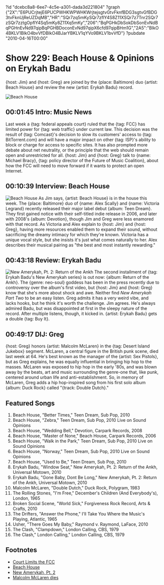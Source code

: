 ?id "dcebc8a8-6ee7-4c5e-a301-dada3d221804"
?graph {"2X":"E6PUCrjtejE6PUCPWHKWPWHKWrjtejsgtvGtvFknfBDG3sgtvGfBDG3tvFknUjReUZDqMB","HR":"SQr7zq5mKySQr7zflY4S8Z11XSQr7z7Tnr2SQr7zSQr7zztgOpflY4Sq5mKy8Z11Xq5mKy","206":"BqPGHkDbSokDbSonEvNdBqPGHnEvNd97qipBqPGHBDoconEvNd97qipX6cfd97qipBHm1G","2A5":"BIkO4BKLV1BIkO4bvVfDBIkO4BJarYBKLV1qYVo9BKLV1bvVfD"}
?pubdate "2010-04-16T00:00"

# Show 229: Beach House & Opinions on Erykah Badu
{host: Jim} and {host: Greg} are joined by the {place: Baltimore} duo {artist: Beach House} and review the new {artist: Erykah Badu} record.

![Beach House](https://static.soundopinions.org/images/2010/beachhouse.jpg)


## 00:01:45 Intro: Music News
Last week a {tag: federal appeals court} ruled that the {tag: FCC} has limited power for {tag: web traffic} under current law. This decision was the result of {tag: Comcast}'s decision to slow its customers' access to {tag: BitTorrent.com} and will have a major impact on other {tag: ISP}'s ability to block or charge for access to specific sites. It has also prompted more debate about net neutrality, or the principle that the web should remain open and unrestricted for all. {host: Jim} and {host: Greg} talk to {name: Michael Bracy}, {tag: policy director of the Future of Music Coalition}, about how the FCC will need to move forward if it wants to protect an open Internet.

## 00:10:39 Interview: Beach House
![Beach House](https://static.soundopinions.org/assets/229/HR0.jpg)
As Jim says, {artist: Beach House} is in the house this week. The {place: Baltimore} duo of {name: Alex Scally} and {name: Victoria Legrand} recently released their major label debut {album: Teen Dream}. They first gained notice with their self-titled indie release in 2006, and later with 2008's {album: Devotion}, though Jim and Greg were less enamored with that record. As Victoria and Alex explain to {host: Jim} and {host: Greg}, having more resources enabled them to expand their sound, without sacrificing the dreamy intimacy for which they're known. Victoria has a unique vocal style, but she insists it's just what comes naturally to her. Alex describes their musical pairing as "the best and most instantly rewarding." 

## 00:43:18 Review: Erykah Badu
![New Amerykah, Pt. 2: Return of the Ankh](https://static.soundopinions.org/assets/229/2060.jpg)
The second installment of {tag: Erykah Badu's New Amerykah series} is out now: {album: Return of the Ankh}. The {genre: neo-soul} goddess has been in the press recently due to controversy over the album's first video, but {host: Jim} and {host: Greg} know that she's more about shock and awe. Neither find *New Amerykah Part Two* to be an easy listen. Greg admits it has a very weird vibe, and lacks hooks, but he think it's worth the challenge. Jim agrees. He's always admired Badu, but was disappointed at first in the sleepy nature of the record. After multiple listens, though, it kicked in. {artist: Erykah Badu} gets a double {tag: Buy It}.

## 00:49:17 DIJ: Greg
{host: Greg} honors {artist: Malcolm McLaren} in the {tag: Desert Island Jukebox} segment. McLaren, a central figure in the British punk scene, died last week at 64. He's best known as the manager of the {artist: Sex Pistols}, but as Greg explains, he was equally influential in bringing hip hop to the masses. McLaren was exposed to hip hop in the early '80s, and was blown away by the beats, art and music surrounding the genre-one that, like punk, centered around urban life and anti-establishment. So, in memory of McLaren, Greg adds a hip hop-inspired song from his first solo album {album: Duck Rock} called "{track: Double Dutch}."

## Featured Songs
1. Beach House, "Better Times," Teen Dream, Sub Pop, 2010
2. Beach House, "Zebra," Teen Dream, Sub Pop, 2010 Live on Sound Opinions
3. Beach House, "Wedding Bell," Devotion, Carpark Records, 2008
4. Beach House, "Master of None," Beach House, Carpark Records, 2006
5. Beach House, "Walk in the Park," Teen Dream, Sub Pop, 2010 Live on Sound Opinions
6. Beach House, "Norway," Teen Dream, Sub Pop, 2010 Live on Sound Opinions
7. Beach House, "Used to Be," Teen Dream, Sub Pop, 2010
8. Erykah Badu, "Window Seat," New Amerykah, Pt. 2: Return of the Ankh, Universal Motown, 2010
9. Erykah Badu, "Gone Baby, Dont Be Long," New Amerykah, Pt. 2: Return of the Ankh, Universal Motown, 2010
10. Malcolm McLaren, "Double Dutch," Duck Rock, Polygram, 1983
11. The Rolling Stones, "I'm Free," December's Children (And Everybody's), London, 1965
12. Broken Social Scene, "World Sick," Forgiveness Rock Record, Arts & Crafts, 2010
13. The Drifters, "Answer the Phone," I'll Take You Where the Music's Playing, Atlantic, 1965
14. Usher, "There Goes My Baby," Raymond v. Raymond, LaFace, 2010
15. The Clash, "Clampdown," London Calling, CBS, 1979
16. The Clash," London Calling," London Calling, CBS, 1979

## Footnotes
- [Court Limits the FCC](http://www.nytimes.com/2010/04/07/technology/07net.html)
- [Beach House](http://www.beachhousebaltimore.com/)
- [New Amerykah, Pt. 2](https://itunes.apple.com/us/album/new-amerykah-pt.-2-return/id361856072)
- [Malcolm McLaren dies](http://www.theguardian.com/music/2010/apr/08/malcolm-mclaren-dies-sex-pistols)

